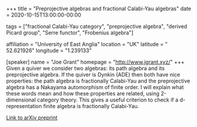+++
title = "Preprojective algebras and fractional Calabi-Yau algebras"
date = 2020-10-15T13:00:00-00:00

tags = ["fractional Calabi-Yau category",
"preprojective algebra",
"derived Picard group",
"Serre functor",
"Frobenius algebra"]

affiliation = "University of East Anglia"
location = "UK"
latitude = " 52.621926"
longitude = "1.239133"

[speaker]
  name = "Joe Grant"
  homepage = "http://www.jgrant.xyz/"
+++
Given a quiver we consider two algebras: its path algebra and its preprojective algebra.  If the quiver is Dynkin (ADE) then both have nice properties: the path algebra is fractionally Calabi-Yau and the preprojective algebra has a Nakayama automorphism of finite order. I will explain what these words mean and how these properties are related, using 2-dimensional category theory.  This gives a useful criterion to check if a d-representation finite algebra is fractionally Calabi-Yau.

[Link to arXiv preprint](https://arxiv.org/abs/2007.01817)
